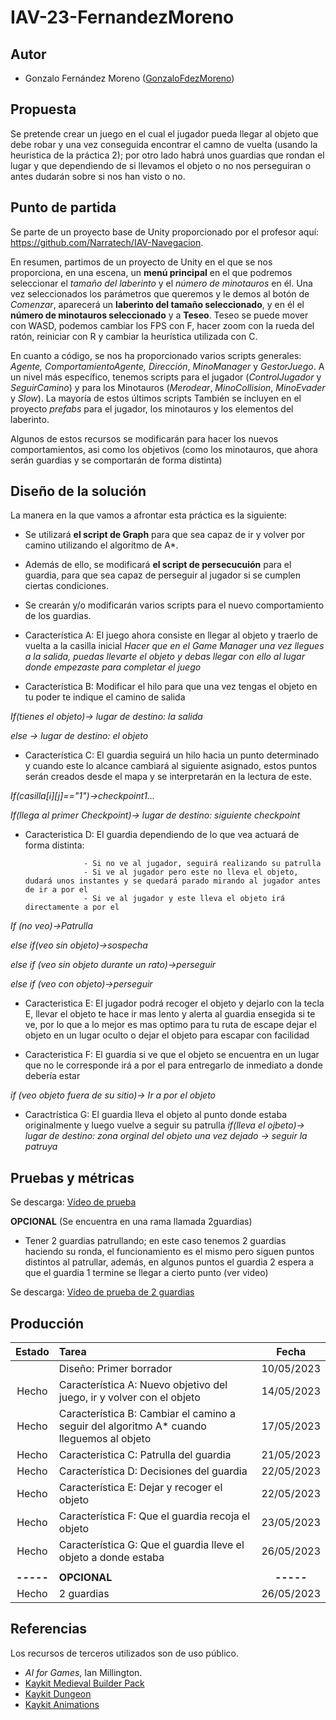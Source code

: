 # IAV-23-FernandezMoreno

## Autor
- Gonzalo Fernández Moreno ([GonzaloFdezMoreno](https://github.com/GonzaloFdezMoreno))

## Propuesta
Se pretende crear un juego en el cual el jugador pueda llegar al objeto que debe robar y una vez conseguida encontrar el camno de vuelta (usando la heuristica de la práctica 2); por otro lado habrá unos guardias que rondan el lugar y que dependiendo de si llevamos el objeto o no nos perseguiran o antes dudarán sobre si nos han visto o no.

## Punto de partida
Se parte de un proyecto base de Unity proporcionado por el profesor aquí:
https://github.com/Narratech/IAV-Navegacion.

En resumen, partimos de un proyecto de Unity en el que se nos proporciona, en una escena, un **menú principal** en el que podremos seleccionar el *tamaño del laberinto* y el *número de minotauros* en él. Una vez seleccionados los parámetros que queremos y le demos al botón de *Comenzar*, aparecerá un **laberinto del tamaño seleccionado**, y en él el **número de minotauros seleccionado** y a **Teseo**. Teseo se puede mover con WASD, podemos cambiar los FPS con F, hacer zoom con la rueda del ratón, reiniciar con R y cambiar la heurística utilizada con C.

En cuanto a código, se nos ha proporcionado varios scripts generales: *Agente, ComportamientoAgente, Dirección*, *MinoManager* y *GestorJuego*. A un nivel más específico, tenemos scripts para el jugador  (*ControlJugador* y *SeguirCamino*) y para los Minotauros (*Merodear*, *MinoCollision*, *MinoEvader* y *Slow*). La mayoría de estos últimos scripts
También se incluyen en el proyecto *prefabs* para el jugador, los minotauros y los elementos del laberinto.


Algunos de estos recursos se modificarán para hacer los nuevos comportamientos, asi como los objetivos (como los minotauros, que ahora serán guardias y se comportarán de forma distinta)



## Diseño de la solución

La manera en la que vamos a afrontar esta práctica es la siguiente:

 - Se utilizará **el script de Graph** para que sea capaz de ir y volver por camino utilizando el algoritmo de A*.

 - Además de ello, se modificará **el script de persecucuión** para el guardia, para que sea capaz de perseguir al jugador si se cumplen ciertas condiciones.
 
 - Se crearán y/o modificarán varios scripts para el nuevo comportamiento de los guardias.

 - Característica A: El juego ahora consiste en llegar al objeto y traerlo de vuelta a la casilla inicial
*Hacer que en el Game Manager una vez llegues a la salida,
puedas llevarte el objeto y debas llegar con ello al lugar donde empezaste para completar el juego*

 - Característica B: Modificar el hilo para que una vez tengas el objeto en tu poder te indique el camino de salida
 
 *If(tienes el objeto)-> lugar de destino: la salida*
  
 *else -> lugar de destino: el objeto*

- Característica C: El guardia seguirá un hilo hacia un punto determinado y cuando este lo alcance cambiará al siguiente asignado, estos puntos 
                    serán creados desde el mapa y se interpretarán en la lectura de este.
                    
 *If(casilla[i][j]=="1")->checkpoint1...*
 
 *If(llega al primer Checkpoint)-> lugar de destino: siguiente checkpoint*
  
 - Caracteristica D: El guardia dependiendo de lo que vea actuará de forma distinta:
 
                    - Si no ve al jugador, seguirá realizando su patrulla
                    - Si ve al jugador pero este no lleva el objeto, dudará unos instantes y se quedará parado mirando al jugador antes de ir a por el
                    - Si ve al jugador y este lleva el objeto irá directamente a por el
                    
 *If (no veo)->Patrulla*
 
  *else if(veo sin objeto)->sospecha*
  
  *else if (veo sin objeto durante un rato)->perseguir*
  
  *else if (veo con objeto)->perseguir*
- Caracteristica E: El jugador podrá recoger el objeto y dejarlo con la tecla E, llevar el objeto te hace ir mas lento y alerta al guardia ensegida si te ve,
                   por lo que a lo mejor es mas optimo para tu ruta de escape dejar el objeto en un lugar oculto o dejar el objeto para escapar con facilidad 
                   
                   
- Caracteristica F: El guardia si ve que el objeto se encuentra en un lugar que no le corresponde irá a por el para entregarlo de inmediato a donde debería estar

*if (veo objeto fuera de su sitio)-> Ir a por el objeto*

- Caractrística G: El guardia lleva el objeto al punto donde estaba originalmente y luego vuelve a seguir su patrulla 
 *if(lleva el ojbeto)-> lugar de destino: zona orginal del objeto*
 *una vez dejado -> seguir la patruya*



## Pruebas y métricas

Se descarga: [Vídeo de prueba](https://github.com/GonzaloFdezMoreno/IAV-23-FernandezMoreno/raw/main/Video%20Muestra.mp4)

**OPCIONAL** (Se encuentra en una rama llamada 2guardias)

- Tener 2 guardias patrullando; en este caso tenemos 2 guardias haciendo su ronda, el funcionamiento es el mismo pero siguen puntos distintos al patrullar,
  además, en algunos puntos el guardia 2 espera a que el guardia 1 termine se llegar a cierto punto (ver video)

Se descarga: [Vídeo de prueba de 2 guardias](https://github.com/GonzaloFdezMoreno/IAV-23-FernandezMoreno/raw/main/Video%20Muestra.mp4)


## Producción

| Estado  |  Tarea  |  Fecha  |  
|:-:|:--|:-:|
|  | Diseño: Primer borrador | 10/05/2023 |
| Hecho | Característica A: Nuevo objetivo del juego, ir y volver con el objeto | 14/05/2023 |
| Hecho | Característica B: Cambiar el camino a seguir del algoritmo A* cuando lleguemos al objeto | 17/05/2023 |
| Hecho | Característica C: Patrulla del guardia | 21/05/2023 |
| Hecho | Característica D: Decisiones del guardia | 22/05/2023 |
| Hecho | Característica E: Dejar y recoger el objeto | 22/05/2023 |
| Hecho | Característica F: Que el guardia recoja el objeto | 23/05/2023 |
| Hecho | Característica G: Que el guardia lleve el objeto a donde estaba | 26/05/2023 |
||||
| **-----** | **OPCIONAL** | **-----** |
| Hecho | 2 guardias|  26/05/2023 |

## Referencias

Los recursos de terceros utilizados son de uso público.

- *AI for Games*, Ian Millington.
- [Kaykit Medieval Builder Pack](https://kaylousberg.itch.io/kaykit-medieval-builder-pack)
- [Kaykit Dungeon](https://kaylousberg.itch.io/kaykit-dungeon)
- [Kaykit Animations](https://kaylousberg.itch.io/kaykit-animations)
